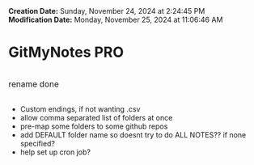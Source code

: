 <div><b>Creation Date:</b> Sunday, November 24, 2024 at 2:24:45 PM<br></div>
<div><b>Modification Date:</b> Monday, November 25, 2024 at 11:06:46 AM<br></div>
<div><h1>GitMyNotes PRO</h1></div>
<div><br></div>
<div><span style="font-size: 16px">rename done</span><br></div>
<div><br></div>
<ul>
<li>Custom endings, if not wanting .csv</li>
<li>allow comma separated list of folders at once</li>
<li>pre-map some folders to some github repos</li>
<li>add DEFAULT folder name so doesnt try to do ALL NOTES?? if none specified?</li>
<li>help set up cron job?</li>
</ul>

